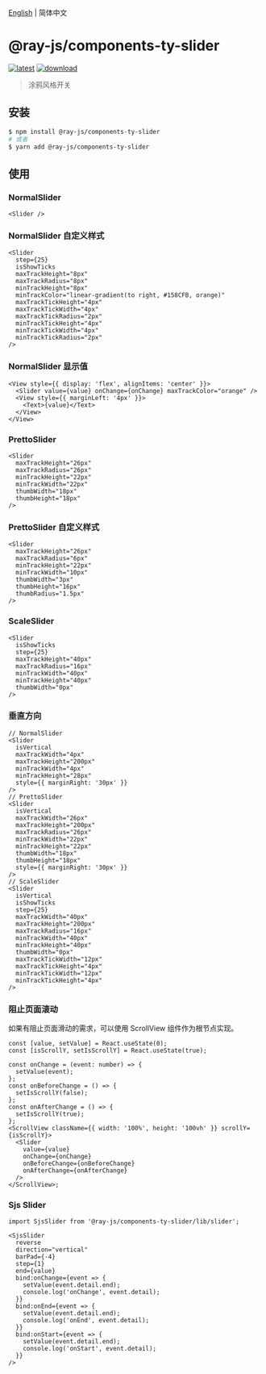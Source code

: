 [English](./README.md) | 简体中文

# @ray-js/components-ty-slider

[![latest](https://img.shields.io/npm/v/@ray-js/components-ty-slider/latest.svg)](https://www.npmjs.com/package/@ray-js/components-ty-slider) [![download](https://img.shields.io/npm/dt/@ray-js/components-ty-slider.svg)](https://www.npmjs.com/package/@ray-js/components-ty-slider)

> 涂鸦风格开关

## 安装

```sh
$ npm install @ray-js/components-ty-slider
# 或者
$ yarn add @ray-js/components-ty-slider
```

## 使用

### NormalSlider

```tsx
<Slider />
```

### NormalSlider 自定义样式

```tsx
<Slider
  step={25}
  isShowTicks
  maxTrackHeight="8px"
  maxTrackRadius="8px"
  minTrackHeight="8px"
  minTrackColor="linear-gradient(to right, #158CFB, orange)"
  maxTrackTickHeight="4px"
  maxTrackTickWidth="4px"
  maxTrackTickRadius="2px"
  minTrackTickHeight="4px"
  minTrackTickWidth="4px"
  minTrackTickRadius="2px"
/>
```

### NormalSlider 显示值

```tsx
<View style={{ display: 'flex', alignItems: 'center' }}>
  <Slider value={value} onChange={onChange} maxTrackColor="orange" />
  <View style={{ marginLeft: '4px' }}>
    <Text>{value}</Text>
  </View>
</View>
```

### PrettoSlider

```tsx
<Slider
  maxTrackHeight="26px"
  maxTrackRadius="26px"
  minTrackHeight="22px"
  minTrackWidth="22px"
  thumbWidth="18px"
  thumbHeight="18px"
/>
```

### PrettoSlider 自定义样式

```tsx
<Slider
  maxTrackHeight="26px"
  maxTrackRadius="6px"
  minTrackHeight="22px"
  minTrackWidth="10px"
  thumbWidth="3px"
  thumbHeight="16px"
  thumbRadius="1.5px"
/>
```

### ScaleSlider

```tsx
<Slider
  isShowTicks
  step={25}
  maxTrackHeight="40px"
  maxTrackRadius="16px"
  minTrackWidth="40px"
  minTrackHeight="40px"
  thumbWidth="0px"
/>
```

### 垂直方向

```tsx
// NormalSlider
<Slider
  isVertical
  maxTrackWidth="4px"
  maxTrackHeight="200px"
  minTrackWidth="4px"
  minTrackHeight="28px"
  style={{ marginRight: '30px' }}
/>
// PrettoSlider
<Slider
  isVertical
  maxTrackWidth="26px"
  maxTrackHeight="200px"
  maxTrackRadius="26px"
  minTrackWidth="22px"
  minTrackHeight="22px"
  thumbWidth="18px"
  thumbHeight="18px"
  style={{ marginRight: '30px' }}
/>
// ScaleSlider
<Slider
  isVertical
  isShowTicks
  step={25}
  maxTrackWidth="40px"
  maxTrackHeight="200px"
  maxTrackRadius="16px"
  minTrackWidth="40px"
  minTrackHeight="40px"
  thumbWidth="0px"
  maxTrackTickWidth="12px"
  maxTrackTickHeight="4px"
  minTrackTickWidth="12px"
  minTrackTickHeight="4px"
/>
```

### 阻止页面滚动

如果有阻止页面滑动的需求，可以使用 ScrollView 组件作为根节点实现。

```tsx
const [value, setValue] = React.useState(0);
const [isScrollY, setIsScrollY] = React.useState(true);

const onChange = (event: number) => {
  setValue(event);
};
const onBeforeChange = () => {
  setIsScrollY(false);
};
const onAfterChange = () => {
  setIsScrollY(true);
};
<ScrollView className={{ width: '100%', height: '100vh' }} scrollY={isScrollY}>
  <Slider
    value={value}
    onChange={onChange}
    onBeforeChange={onBeforeChange}
    onAfterChange={onAfterChange}
  />
</ScrollView>;
```

### Sjs Slider

```tsx
import SjsSlider from '@ray-js/components-ty-slider/lib/slider';

<SjsSlider
  reverse
  direction="vertical"
  barPad={-4}
  step={1}
  end={value}
  bind:onChange={event => {
    setValue(event.detail.end);
    console.log('onChange', event.detail);
  }}
  bind:onEnd={event => {
    setValue(event.detail.end);
    console.log('onEnd', event.detail);
  }}
  bind:onStart={event => {
    setValue(event.detail.end);
    console.log('onStart', event.detail);
  }}
/>
```
